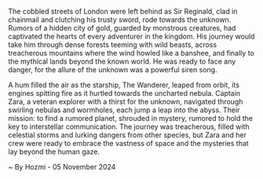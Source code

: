 
The cobbled streets of London were left behind as Sir Reginald, clad in chainmail and clutching his trusty sword, rode towards the unknown. Rumors of a hidden city of gold, guarded by monstrous creatures, had captivated the hearts of every adventurer in the kingdom.  His journey would take him through dense forests teeming with wild beasts, across treacherous mountains where the wind howled like a banshee, and finally to the mythical lands beyond the known world. He was ready to face any danger, for the allure of the unknown was a powerful siren song.

A hum filled the air as the starship, The Wanderer, leaped from orbit, its engines spitting fire as it hurtled towards the uncharted nebula. Captain Zara, a veteran explorer with a thirst for the unknown, navigated through swirling nebulas and wormholes, each jump a leap into the abyss.  Their mission: to find a rumored planet, shrouded in mystery, rumored to hold the key to interstellar communication.  The journey was treacherous, filled with celestial storms and lurking dangers from other species, but Zara and her crew were ready to embrace the vastness of space and the mysteries that lay beyond the human gaze. 

~ By Hozmi - 05 November 2024
